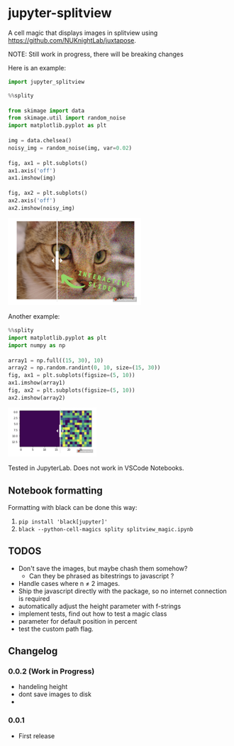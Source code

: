 jupyter-splitview 
=================

A cell magic that displays images in splitview using https://github.com/NUKnightLab/juxtapose.

NOTE: Still work in progress, there will be breaking changes
 

Here is an example:
```py
import jupyter_splitview
```

```py
%%splity

from skimage import data
from skimage.util import random_noise
import matplotlib.pyplot as plt

img = data.chelsea()
noisy_img = random_noise(img, var=0.02)

fig, ax1 = plt.subplots()
ax1.axis('off')
ax1.imshow(img)

fig, ax2 = plt.subplots()
ax2.axis('off')
ax2.imshow(noisy_img)
```

<img src="concept_image.jpg" style="width: 300px;"/>

Another example:
```py
%%splity
import matplotlib.pyplot as plt
import numpy as np

array1 = np.full((15, 30), 10)
array2 = np.random.randint(0, 10, size=(15, 30))
fig, ax1 = plt.subplots(figsize=(5, 10))
ax1.imshow(array1)
fig, ax2 = plt.subplots(figsize=(5, 10))
ax2.imshow(array2)
```
<img src="concept_image2.jpg" style="width: 200px;"/>


Tested in JupyterLab.
Does not work in VSCode Notebooks.


## Notebook formatting
Formatting with black can be done this way: 
1. `pip install 'black[jupyter]'`
2. `black --python-cell-magics splity splitview_magic.ipynb`

## TODOS

* Don't save the images, but maybe chash them somehow?
    * Can they be phrased as bitestrings to javascript ?
* Handle cases where n ≠ 2 images.
* Ship the javascript directly with the package, so no internet connection is required
* automatically adjust the height parameter with f-strings
* implement tests, find out how to test a magic class
* parameter for default position in percent
* test the custom path flag.

## Changelog
### 0.0.2 (Work in Progress)
* handeling height
* dont save images to disk
*
### 0.0.1

* First release
